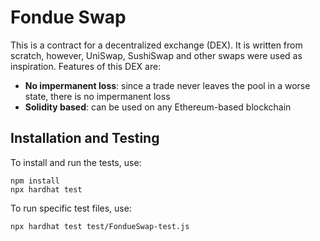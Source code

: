 # Fondue Swap

This is a contract for a decentralized exchange (DEX). It is written from scratch, 
however, UniSwap, SushiSwap and other swaps were used as inspiration. Features of 
this DEX are: 

* **No impermanent loss**: since a trade never leaves the pool in a worse state, there is no impermanent loss
* **Solidity based**: can be used on any Ethereum-based blockchain



## Installation and Testing

To install and run the tests, use:
```
npm install
npx hardhat test
```
To run specific test files, use:
```
npx hardhat test test/FondueSwap-test.js
```